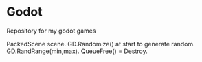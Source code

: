 # Godot
Repository for my godot games

PackedScene scene.
GD.Randomize() at start to generate random.
GD.RandRange(min,max).
QueueFree() = Destroy.
